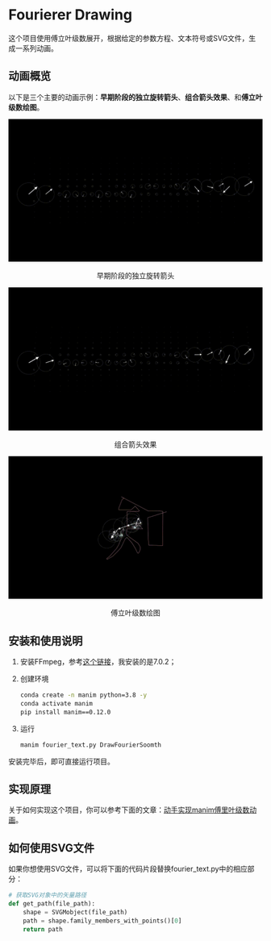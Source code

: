 # Fourierer Drawing

这个项目使用傅立叶级数展开，根据给定的参数方程、文本符号或SVG文件，生成一系列动画。

## 动画概览

以下是三个主要的动画示例：**早期阶段的独立旋转箭头**、**组合箭头效果**、和**傅立叶级数绘图**。

![gif](figs/an1.gif)

<center>早期阶段的独立旋转箭头</center>

![gif](figs/an2.gif)

<center>组合箭头效果</center>

![gif](figs/an3.gif)

<center>傅立叶级数绘图</center>

## 安装和使用说明

1. 安装FFmpeg，参考[这个链接](https://blog.csdn.net/csdn_yudong/article/details/129182648)，我安装的是7.0.2；

2. 创建环境

    ```bash
    conda create -n manim python=3.8 -y
    conda activate manim
    pip install manim==0.12.0
    ```

3. 运行

    ```bash
    manim fourier_text.py DrawFourierSoomth
    ```

安装完毕后，即可直接运行项目。

## 实现原理

关于如何实现这个项目，你可以参考下面的文章：[动手实现manim傅里叶级数动画](https://zhuanlan.zhihu.com/p/648064403)。

## 如何使用SVG文件

如果你想使用SVG文件，可以将下面的代码片段替换fourier_text.py中的相应部分：

```python
# 获取SVG对象中的矢量路径
def get_path(file_path):
    shape = SVGMobject(file_path)
    path = shape.family_members_with_points()[0]
    return path
```

